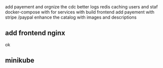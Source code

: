 ## 

add payement and orgnize the cdc 
better logs 
redis caching users and staf
docker-compose with for services with build frontend 
add payement with stripe /paypal
enhance the catalog with images and descriptions


## add frontend nginx 

ok 

## minikube 

